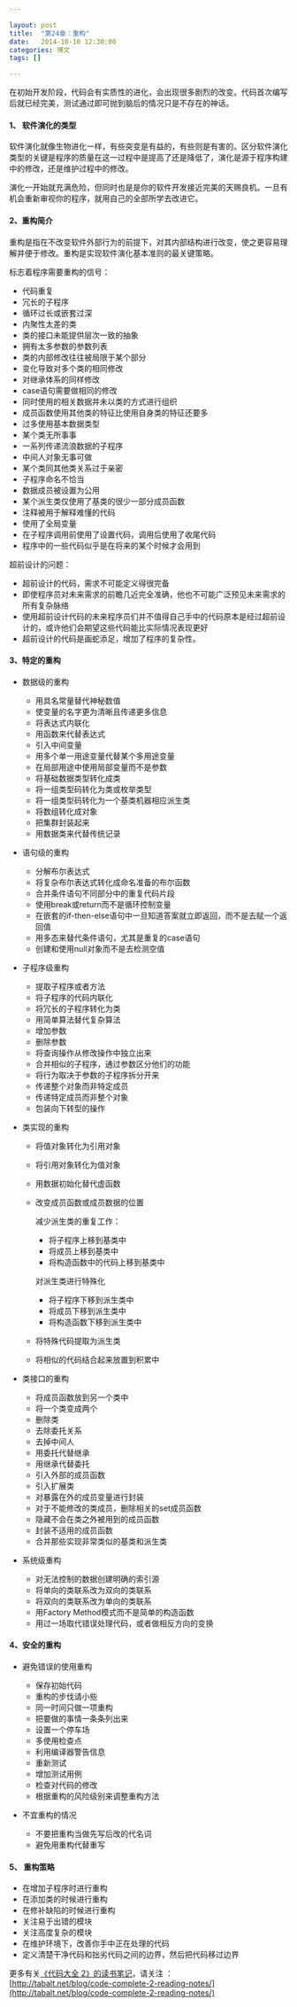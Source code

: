 ```yaml
---

layout: post
title:  "第24章：重构"
date:   2014-10-10 12:30:00
categories: 博文
tags: []

---
```


在初始开发阶段，代码会有实质性的进化，会出现很多剧烈的改变。代码首次编写后就已经完美，测试通过即可抛到脑后的情况只是不存在的神话。


#### 1、	软件演化的类型

软件演化就像生物进化一样，有些突变是有益的，有些则是有害的。区分软件演化类型的关键是程序的质量在这一过程中是提高了还是降低了，演化是源于程序构建中的修改，还是维护过程中的修改。

演化一开始就充满危险，但同时也是是你的软件开发接近完美的天赐良机。一旦有机会重新审视你的程序，就用自己的全部所学去改进它。


#### 2、重构简介

重构是指在不改变软件外部行为的前提下，对其内部结构进行改变，使之更容易理解并便于修改。重构是实现软件演化基本准则的最关键策略。

标志着程序需要重构的信号：

* 代码重复
* 冗长的子程序
* 循环过长或嵌套过深
* 内聚性太差的类
* 类的接口未能提供层次一致的抽象
* 拥有太多参数的参数列表
* 类的内部修改往往被局限于某个部分
* 变化导致对多个类的相同修改
* 对继承体系的同样修改
* case语句需要做相同的修改
* 同时使用的相关数据并未以类的方式进行组织
* 成员函数使用其他类的特征比使用自身类的特征还要多
* 过多使用基本数据类型
* 某个类无所事事
* 一系列传递流浪数据的子程序
* 中间人对象无事可做
* 某个类同其他类关系过于亲密
* 子程序命名不恰当
* 数据成员被设置为公用
* 某个派生类仅使用了基类的很少一部分成员函数
* 注释被用于解释难懂的代码
* 使用了全局变量
* 在子程序调用前使用了设置代码，调用后使用了收尾代码
* 程序中的一些代码似乎是在将来的某个时候才会用到

超前设计的问题：

* 超前设计的代码，需求不可能定义得很完备
* 即使程序员对未来需求的前瞻几近完全准确，他也不可能广泛预见未来需求的所有复杂脉络
* 使用超前设计代码的未来程序员们并不值得自己手中的代码原本是经过超前设计的，或许他们会期望这些代码能比实际情况表现更好
* 超前设计的代码是画蛇添足，增加了程序的复杂性。


#### 3、特定的重构

* 数据级的重构

	* 用具名常量替代神秘数值
	* 使变量的名字更为清晰且传递更多信息
	* 将表达式内联化
	* 用函数来代替表达式
	* 引入中间变量
	* 用多个单一用途变量代替某个多用途变量
	* 在局部用途中使用局部变量而不是参数
	* 将基础数据类型转化成类
	* 将一组类型码转化为类或枚举类型
	* 将一组类型码转化为一个基类机器相应派生类
	* 将数组转化成对象
	* 把集群封装起来
	* 用数据类来代替传统记录

* 语句级的重构

	* 分解布尔表达式
	* 将复杂布尔表达式转化成命名准备的布尔函数
	* 合并条件语句不同部分中的重复代码片段
	* 使用break或return而不是循环控制变量
	* 在嵌套的if-then-else语句中一旦知道答案就立即返回，而不是去赋一个返回值
	* 用多态来替代条件语句，尤其是重复的case语句
	* 创建和使用null对象而不是去检测空值

* 子程序级重构

	* 提取子程序或者方法
	* 将子程序的代码内联化
	* 将冗长的子程序转化为类
	* 用简单算法替代复杂算法
	* 增加参数
	* 删除参数
	* 将查询操作从修改操作中独立出来
	* 合并相似的子程序，通过参数区分他们的功能
	* 将行为取决于参数的子程序拆分开来
	* 传递整个对象而非特定成员
	* 传递特定成员而非整个对象
	* 包装向下转型的操作

* 类实现的重构

	* 将值对象转化为引用对象
	* 将引用对象转化为值对象
	* 用数据初始化替代虚函数
	* 改变成员函数或成员数据的位置
	
		减少派生类的重复工作：
	
		* 将子程序上移到基类中
		* 将成员上移到基类中
		* 将构造函数中的代码上移到基类中
	
		对派生类进行特殊化
	
		* 将子程序下移到派生类中
		* 将成员下移到派生类中
		* 将构造函数下移到派生类中
	
	* 将特殊代码提取为派生类
	* 将相似的代码结合起来放置到积累中


* 类接口的重构

	* 将成员函数放到另一个类中
	* 将一个类变成两个
	* 删除类
	* 去除委托关系
	* 去掉中间人
	* 用委托代替继承
	* 用继承代替委托
	* 引入外部的成员函数
	* 引入扩展类
	* 对暴露在外的成员变量进行封装
	* 对于不能修改的类成员，删除相关的set成员函数
	* 隐藏不会在类之外被用到的成员函数
	* 封装不适用的成员函数
	* 合并那些实现非常类似的基类和派生类


* 系统级重构

	* 对无法控制的数据创建明确的索引源
	* 将单向的类联系改为双向的类联系
	* 将双向的类联系改为单向的类联系
	* 用Factory Method模式而不是简单的构造函数
	* 用过一场取代错误处理代码，或者做相反方向的变换


#### 4、安全的重构

* 避免错误的使用重构
	
	* 保存初始代码
	* 重构的步伐请小些
	* 同一时间只做一项重构
	* 把要做的事情一条条列出来
	* 设置一个停车场
	* 多使用检查点
	* 利用编译器警告信息
	* 重新测试
	* 增加测试用例
	* 检查对代码的修改
	* 根据重构的风险级别来调整重构方法

* 不宜重构的情况

	* 不要把重构当做先写后改的代名词
	* 避免用重构代替重写


#### 5、 重构策略

* 在增加子程序时进行重构
* 在添加类的时候进行重构
* 在修补缺陷的时候进行重构
* 关注易于出错的模块
* 关注高度复杂的模块
* 在维护环境下，改善你手中正在处理的代码
* 定义清楚干净代码和拙劣代码之间的边界，然后把代码移过边界


更多有关[《代码大全 2》的读书笔记](http://tabalt.net/blog/code-complete-2-reading-notes/)，请关注 ：  
[http://tabalt.net/blog/code-complete-2-reading-notes/](http://tabalt.net/blog/code-complete-2-reading-notes/)




